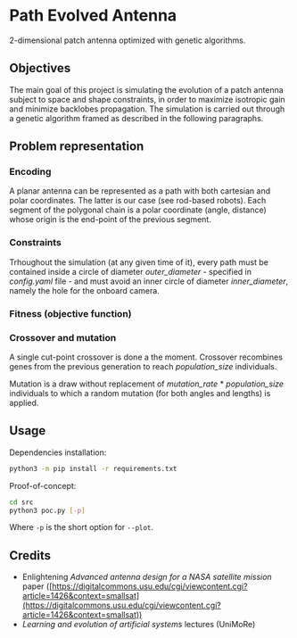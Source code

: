# Path Evolved Antenna
2-dimensional patch antenna optimized with genetic algorithms.

## Objectives
The main goal of this project is simulating the evolution of a patch antenna subject to space and shape constraints, in order to maximize isotropic gain and minimize backlobes propagation. The simulation is carried out through a genetic algorithm framed as described in the following paragraphs.

## Problem representation

### Encoding
A planar antenna can be represented as a path with both cartesian and polar coordinates. The latter is our case (see rod-based robots). Each segment of the polygonal chain is a polar coordinate (angle, distance) whose origin is the end-point of the previous segment. 

### Constraints
Trhoughout the simulation (at any given time of it), every path must be contained inside a circle of diameter _outer\_diameter_ - specified in _config.yaml_ file - and must avoid an inner circle of diameter _inner\_diameter_, namely the hole for the onboard camera.

### Fitness (objective function)

### Crossover and mutation
A single cut-point crossover is done a the moment. Crossover recombines genes from the previous generation to reach _population\_size_ individuals.

Mutation is a draw without replacement of _mutation\_rate_ * _population\_size_ individuals to which a random mutation (for both angles and lengths) is applied.

## Usage
Dependencies installation:
```bash
python3 -m pip install -r requirements.txt
```

Proof-of-concept:
```bash
cd src
python3 poc.py [-p]
```

Where `-p` is the short option for `--plot`.

## Credits
 - Enlightening _Advanced antenna design for a NASA satellite mission_ paper ([https://digitalcommons.usu.edu/cgi/viewcontent.cgi?article=1426&context=smallsat](https://digitalcommons.usu.edu/cgi/viewcontent.cgi?article=1426&context=smallsat))
 - _Learning and evolution of artificial systems_ lectures (UniMoRe)
